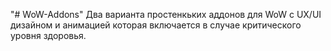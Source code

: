 "# WoW-Addons" 
Два варианта простенкьких аддонов для WoW  с UX/UI дизайном и анимацией которая включается в случае критического уровня здоровья.   
